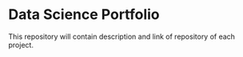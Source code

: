 # Data Science Portfolio
This repository will contain description and link of repository of each project.
